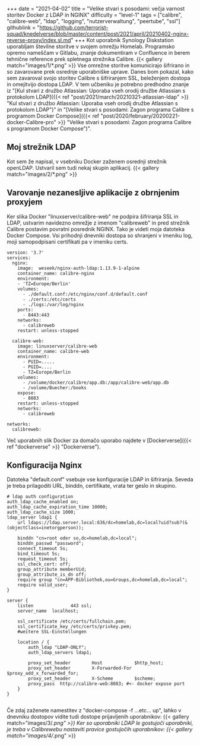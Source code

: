+++
date = "2021-04-02"
title = "Velike stvari s posodami: večja varnost storitev Docker z LDAP in NGINX"
difficulty = "level-1"
tags = ["calibre", "calibre-web", "ldap", "logging", "nutzerverwaltung", "peertube", "ssl"]
githublink = "https://github.com/terrorist-squad/knedelverse/blob/master/content/post/2021/april/20210402-nginx-reverse-proxy/index.sl.md"
+++
Kot uporabnik Synology Diskstation uporabljam številne storitve v svojem omrežju Homelab. Programsko opremo nameščam v Gitlabu, znanje dokumentiram v Confluence in berem tehnične reference prek spletnega strežnika Calibre.
{{< gallery match="images/1/*.png" >}}
Vse omrežne storitve komunicirajo šifrirano in so zavarovane prek osrednje uporabniške uprave. Danes bom pokazal, kako sem zavaroval svojo storitev Calibre s šifriranjem SSL, beleženjem dostopa in omejitvijo dostopa LDAP. V tem učbeniku je potrebno predhodno znanje iz "[Kul stvari z družbo Atlassian: Uporaba vseh orodij družbe Atlassian s protokolom LDAP]({{< ref "post/2021/march/20210321-atlassian-ldap" >}} "Kul stvari z družbo Atlassian: Uporaba vseh orodij družbe Atlassian s protokolom LDAP")" in "[Velike stvari s posodami: Zagon programa Calibre s programom Docker Compose]({{< ref "post/2020/february/20200221-docker-Calibre-pro" >}} "Velike stvari s posodami: Zagon programa Calibre s programom Docker Compose")".
## Moj strežnik LDAP
Kot sem že napisal, v vsebniku Docker zaženem osrednji strežnik openLDAP. Ustvaril sem tudi nekaj skupin aplikacij.
{{< gallery match="images/2/*.png" >}}

## Varovanje nezanesljive aplikacije z obrnjenim proxyjem
Ker slika Docker "linuxserver/calibre-web" ne podpira šifriranja SSL in LDAP, ustvarim navidezno omrežje z imenom "calibreweb" in pred strežnik Calibre postavim povratni posrednik NGINX. Tako je videti moja datoteka Docker Compose. Vsi prihodnji dnevniki dostopa so shranjeni v imeniku log, moji samopodpisani certifikati pa v imeniku certs.
```
version: '3.7'
services:
  nginx: 
    image:  weseek/nginx-auth-ldap:1.13.9-1-alpine
    container_name: calibre-nginx
    environment:
    - 'TZ=Europe/Berlin'
    volumes:
      - ./default.conf:/etc/nginx/conf.d/default.conf
      - ./certs:/etc/certs
      - ./logs:/var/log/nginx
    ports:
      - 8443:443
    networks:
      - calibreweb
    restart: unless-stopped

  calibre-web:
    image: linuxserver/calibre-web
    container_name: calibre-web
    environment:
      - PUID=.....
      - PGID=....
      - TZ=Europe/Berlin
    volumes:
      - /volume/docker/calibre/app.db:/app/calibre-web/app.db
      - /volume/Buecher:/books
    expose:
      - 8083
    restart: unless-stopped
    networks:
      - calibreweb

networks:
  calibreweb:

```
Več uporabnih slik Docker za domačo uporabo najdete v [Dockerverse]({{< ref "dockerverse" >}} "Dockerverse").
## Konfiguracija Nginx
Datoteka "default.conf" vsebuje vse konfiguracije LDAP in šifriranja. Seveda je treba prilagoditi URL, binddn, certifikate, vrata ter geslo in skupino.
```
# ldap auth configuration
auth_ldap_cache_enabled on;
auth_ldap_cache_expiration_time 10000;
auth_ldap_cache_size 1000;
ldap_server ldap1 {
    url ldaps://ldap.server.local:636/dc=homelab,dc=local?uid?sub?(&(objectClass=inetorgperson));

    binddn "cn=root oder so,dc=homelab,dc=local";
    binddn_passwd "password";
    connect_timeout 5s;
    bind_timeout 5s;
    request_timeout 5s;
    ssl_check_cert: off;
    group_attribute memberUid;
    group_attribute_is_dn off;
    require group "cn=APP-Bibliothek,ou=Groups,dc=homelab,dc=local";
    require valid_user;
}

server {
    listen              443 ssl;
    server_name  localhost;

    ssl_certificate /etc/certs/fullchain.pem;
    ssl_certificate_key /etc/certs/privkey.pem;
    #weitere SSL-Einstellungen

    location / {
        auth_ldap "LDAP-ONLY";
        auth_ldap_servers ldap1;

        proxy_set_header        Host            $http_host;
        proxy_set_header        X-Forwarded-For $proxy_add_x_forwarded_for;
        proxy_set_header        X-Scheme        $scheme;
        proxy_pass  http://calibre-web:8083; #<- docker expose port
    }
}


```
Če zdaj zaženete namestitev z "docker-compose -f ...etc... up", lahko v dnevniku dostopov vidite tudi dostope prijavljenih uporabnikov:
{{< gallery match="images/3/*.png" >}}
Ker so uporabniki LDAP le gostujoči uporabniki, je treba v Calibrewebu nastaviti pravice gostujočih uporabnikov:
{{< gallery match="images/4/*.png" >}}
